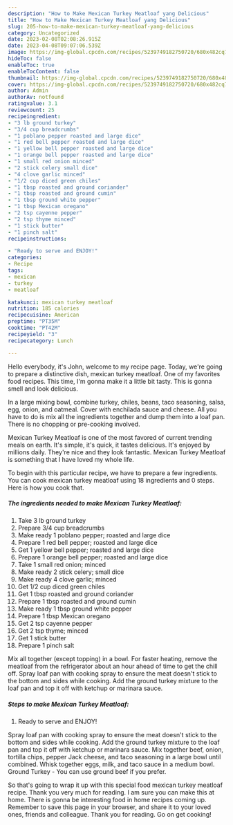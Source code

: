 ```yaml
---
description: "How to Make Mexican Turkey Meatloaf yang Delicious"
title: "How to Make Mexican Turkey Meatloaf yang Delicious"
slug: 205-how-to-make-mexican-turkey-meatloaf-yang-delicious
category: Uncategorized
date: 2023-02-08T02:08:26.915Z
date: 2023-04-08T09:07:06.539Z
image: https://img-global.cpcdn.com/recipes/5239749182750720/680x482cq70/mexican-turkey-meatloaf-recipe-main-photo.jpg
hideToc: false
enableToc: true
enableTocContent: false
thumbnail: https://img-global.cpcdn.com/recipes/5239749182750720/680x482cq70/mexican-turkey-meatloaf-recipe-main-photo.jpg
cover: https://img-global.cpcdn.com/recipes/5239749182750720/680x482cq70/mexican-turkey-meatloaf-recipe-main-photo.jpg
author: Admin
authorAv: notfound
ratingvalue: 3.1
reviewcount: 25
recipeingredient:
- "3 lb ground turkey"
- "3/4 cup breadcrumbs"
- "1 poblano pepper roasted and large dice"
- "1 red bell pepper roasted and large dice"
- "1 yellow bell pepper roasted and large dice"
- "1 orange bell pepper roasted and large dice"
- "1 small red onion minced"
- "2 stick celery small dice"
- "4 clove garlic minced"
- "1/2 cup diced green chiles"
- "1 tbsp roasted and ground coriander"
- "1 tbsp roasted and ground cumin"
- "1 tbsp ground white pepper"
- "1 tbsp Mexican oregano"
- "2 tsp cayenne pepper"
- "2 tsp thyme minced"
- "1 stick butter"
- "1 pinch salt"
recipeinstructions:

- "Ready to serve and ENJOY!"
categories:
- Recipe
tags:
- mexican
- turkey
- meatloaf

katakunci: mexican turkey meatloaf 
nutrition: 185 calories
recipecuisine: American
preptime: "PT35M"
cooktime: "PT42M"
recipeyield: "3"
recipecategory: Lunch

---
```



Hello everybody, it's John, welcome to my recipe page. Today, we're going to prepare a distinctive dish, mexican turkey meatloaf. One of my favorites food recipes. This time, I'm gonna make it a little bit tasty. This is gonna smell and look delicious.

In a large mixing bowl, combine turkey, chiles, beans, taco seasoning, salsa, egg, onion, and oatmeal. Cover with enchilada sauce and cheese. All you have to do is mix all the ingredients together and dump them into a loaf pan. There is no chopping or pre-cooking involved.

Mexican Turkey Meatloaf is one of the most favored of current trending meals on earth. It's simple, it's quick, it tastes delicious. It's enjoyed by millions daily. They're nice and they look fantastic. Mexican Turkey Meatloaf is something that I have loved my whole life.


To begin with this particular recipe, we have to prepare a few ingredients. You can cook mexican turkey meatloaf using 18 ingredients and 0 steps. Here is how you cook that.

<!--inarticleads1-->

##### The ingredients needed to make Mexican Turkey Meatloaf:

1. Take 3 lb ground turkey
1. Prepare 3/4 cup breadcrumbs
1. Make ready 1 poblano pepper; roasted and large dice
1. Prepare 1 red bell pepper; roasted and large dice
1. Get 1 yellow bell pepper; roasted and large dice
1. Prepare 1 orange bell pepper; roasted and large dice
1. Take 1 small red onion; minced
1. Make ready 2 stick celery; small dice
1. Make ready 4 clove garlic; minced
1. Get 1/2 cup diced green chiles
1. Get 1 tbsp roasted and ground coriander
1. Prepare 1 tbsp roasted and ground cumin
1. Make ready 1 tbsp ground white pepper
1. Prepare 1 tbsp Mexican oregano
1. Get 2 tsp cayenne pepper
1. Get 2 tsp thyme; minced
1. Get 1 stick butter
1. Prepare 1 pinch salt


Mix all together (except topping) in a bowl. For faster heating, remove the meatloaf from the refrigerator about an hour ahead of time to get the chill off. Spray loaf pan with cooking spray to ensure the meat doesn&#39;t stick to the bottom and sides while cooking. Add the ground turkey mixture to the loaf pan and top it off with ketchup or marinara sauce. 

<!--inarticleads2-->

##### Steps to make Mexican Turkey Meatloaf:


1. Ready to serve and ENJOY!

Spray loaf pan with cooking spray to ensure the meat doesn&#39;t stick to the bottom and sides while cooking. Add the ground turkey mixture to the loaf pan and top it off with ketchup or marinara sauce. Mix together beef, onion, tortilla chips, pepper Jack cheese, and taco seasoning in a large bowl until combined. Whisk together eggs, milk, and taco sauce in a medium bowl. Ground Turkey - You can use ground beef if you prefer. 

So that's going to wrap it up with this special food mexican turkey meatloaf recipe. Thank you very much for reading. I am sure you can make this at home. There is gonna be interesting food in home recipes coming up. Remember to save this page in your browser, and share it to your loved ones, friends and colleague. Thank you for reading. Go on get cooking!

